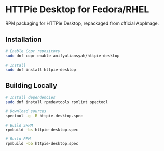 # HTTPie Desktop for Fedora/RHEL

RPM packaging for HTTPie Desktop, repackaged from official AppImage.

## Installation
```bash
# Enable Copr repository
sudo dnf copr enable anifyuliansyah/httpie-desktop

# Install
sudo dnf install httpie-desktop
```

## Building Locally
```bash
# Install dependencies
sudo dnf install rpmdevtools rpmlint spectool

# Download sources
spectool -g -R httpie-desktop.spec

# Build SRPM
rpmbuild -bs httpie-desktop.spec

# Build RPM
rpmbuild -bb httpie-desktop.spec
```
